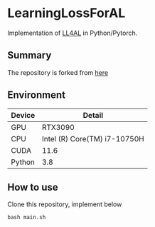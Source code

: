 # LearningLossForAL

Implementation of [LL4AL](https://arxiv.org/pdf/1905.03677.pdf) in Python/Pytorch.


## Summary

The repository is forked from [here](https://github.com/Mephisto405/Learning-Loss-for-Active-Learning)

## Environment

|  Device |  Detail  |
|  --  |  --  |
|  GPU  |  RTX3090  |
|  CPU  |  Intel (R) Core(TM) i7-10750H  |
|  CUDA  |  11.6  |
|  Python  |  3.8  |

## How to use
Clone this repository, implement below

```bash main.sh```
